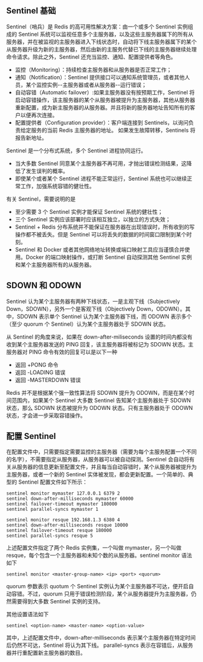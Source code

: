 ## Sentinel 基础
Sentinel（哨兵）是 Redis 的高可用性解决方案：由一个或多个 Sentinel 实例组成的 Sentinel 系统可以监视任意多个主服务器，以及这些主服务器属下的所有从服务器，并在被监视的主服务器进入下线状态时，自动将下线主服务器属下的某个从服务器升级为新的主服务器，然后由新的主服务代替已下线的主服务器继续处理命令请求。除此之外，Sentinel 还充当监控、通知、配置提供者等角色。
- 监控（Monitoring）：持续检查主服务器和从服务器是否正常工作；
- 通知（Notification）：Sentinel 提供接口可以通知系统管理员，或者其他人员，某个监控实例--主服务器或者从服务器--运行错误；
- 自动容错（Automatic failover）:如果主服务器没有按预期工作，Sentinel 将启动容错操作，该主服务器的某个从服务器被提升为主服务器，其他从服务器重新配置，成为新主服务器的从服务器。并且将新的服务器地址告知所有的客户以便再次连接。
- 配置提供者（Configuration provider）：客户端连接到 Sentinels，以询问负责给定服务的当前 Redis 主服务器的地址。 如果发生故障转移，Sentinels 将报告新地址。

Sentinel 是一个分布式系统，多个 Sentinel 进程协同运行。
- 当大多数 Sentinel 同意某个主服务器不再可用，才抛出错误检测结果，这降低了发生误判的概率。
- 即使某个或者某个 Sentinel 进程不能正常运行，Sentinel 系统也可以继续正常工作，加强系统容错的健壮性。

有关 Sentinel，需要说明的是
- 至少需要 3 个 Sentinel 实例才能保证 Sentinel 系统的健壮性；
- 三个 Sentinel 实例应该部署时应该相互独立，以独立的方式失效；
- Sentinel + Redis 分布系统并不能保证在服务器在出现错误时，所有收到的写操作都不被丢失。但是 Sentinel 可以将丢失的数据的时间窗口限制到某个时刻。
- Sentinel 和 Docker 或者其他网络地址转换或端口映射工具应当谨慎合并使用。Docker 的端口映射操作，或打断 Sentinel 自动探测其他 Sentinel 实例和某个主服务器所有的从服务器。

## SDOWN 和 ODOWN
Sentinel 认为某个主服务器有两种下线状态，一是主观下线（Subjectively Down，SDOWN），另外一个是客观下线（Objectively Down，ODOWN）。其中，SDOWN 表示单个 Sentinel 认为某个主服务器下线，而 ODOWN 表示多个（至少 quorum 个 Sentinel）认为某个主服务器处于 SDOWN 状态。

从 Sentinel 的角度来说，如果在 down-after-miliseconds 设置的时间内都没有收到某个主服务器发送的 PING 回复，该主服务器将被标记为 SDOWN 状态。主服务器对 PING 命令有效的回复可以是以下一种
- 返回 +PONG 命令
- 返回 -LOADING 错误
- 返回 -MASTERDOWN 错误

Redis 并不是根据某个强一致性算法将 SDOWN 提升为 ODOWN，而是在某个时间范围内，如果某个 Sentinel 大多数 Sentinel 告知某个主服务器处于 SDOWN 状态，那么 SDOWN 状态被提升为 ODOWN 状态。只有主服务器处于 ODOWN 状态，才会进一步采取容错操作。

## 配置 Sentinel
在配置文件中，只需要指定需要监控的主服务器（需要为每个主服务配置一个不同的名字），不需要指定从服务器，从服务器可以被自动探测。Sentinel 会自动将有关从服务器的信息更新至配置文件，并且每当自动容错时，某个从服务器被提升为主服务器，或者一个新的 Sentinel 实体被发现，都会更新配置。一个简单的、典型的 Sentinel 配置文件如下所示：
```
sentinel monitor mymaster 127.0.0.1 6379 2
sentinel down-after-milliseconds mymaster 60000
sentinel failover-timeout mymaster 180000
sentinel parallel-syncs mymaster 1

sentinel monitor resque 192.168.1.3 6380 4
sentinel down-after-milliseconds resque 10000
sentinel failover-timeout resque 180000
sentinel parallel-syncs resque 5
```
上述配置文件指定了两个 Redis 实例集，一个叫做 mymaster，另一个叫做 resque，每个包含一个主服务器和未知个数的从服务器。sentinel monitor 语法如下
```
sentinel monitor <master-group-name> <ip> <port> <quorum>
```
quorum 参数表示 quotum 个 Sentinel 实例认为某个主服务器不可达，便开启自动容错。不过，quorum 只用于错误检测阶段，某个从服务器提升为主服务器，仍然需要得到大多数 Sentinel 实例的支持。

其他设置语法如下
```
sentinel <option-name> <master-name> <option-value>
```
其中，上述配置文件中，down-after-milliseconds 表示某个主服务器在特定时间后仍然不可达，Sentinel 将认为其下线。 parallel-syncs 表示在容错后，从服务器并行重配置新主服务器的数目。